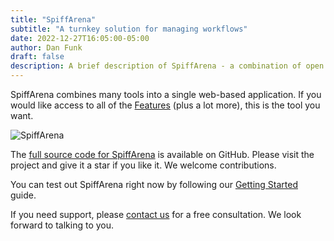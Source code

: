 ```yaml
---
title: "SpiffArena"
subtitle: "A turnkey solution for managing workflows"
date: 2022-12-27T16:05:00-05:00
author: Dan Funk
draft: false
description: A brief description of SpiffArena - a combination of open source systems that creates a single web-based application for creating, running, and managing workflow diagrams.
---
```


SpiffArena combines many tools into a single web-based application.
If you would like access to all of the [Features](/pages/features) (plus a lot more), this is the tool you want.

![SpiffArena](/images/spiffarena/spiffarena.png)

The [full source code for SpiffArena](https://github.com/sartography/spiff-arena) is available on GitHub.
Please visit the project and give it a star if you like it.
We welcome contributions.

You can test out SpiffArena right now by following our [Getting Started](/posts/articles/get_started) guide.

If you need support, please [contact us](/pages/support) for a free consultation.
We look forward to talking to you.
